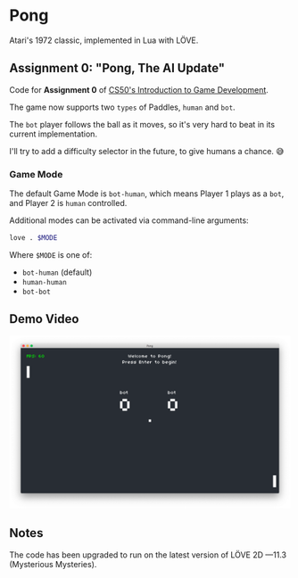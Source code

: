 # Pong

Atari's 1972 classic, implemented in Lua with LÖVE.

## Assignment 0: "Pong, The AI Update"

Code for **Assignment 0** of [CS50's Introduction to Game Development](https://online-learning.harvard.edu/course/cs50s-introduction-game-development).

The game now supports two `types` of Paddles, `human` and `bot`.

The `bot` player follows the ball as it moves, so it's very hard to beat in its current implementation.

I'll try to add a difficulty selector in the future, to give humans a chance. 😅

### Game Mode

The default Game Mode is `bot-human`, which means Player 1 plays as a `bot`, and Player 2 is `human` controlled.

Additional modes can be activated via command-line arguments:

```bash
love . $MODE
```

Where `$MODE` is one of:

- `bot-human` (default)
- `human-human`
- `bot-bot`

## Demo Video

[![](images/bot-bot.png)](https://youtu.be/WclHCTPT_gw)

## Notes

The code has been upgraded to run on the latest version of LÖVE 2D —11.3 (Mysterious Mysteries).